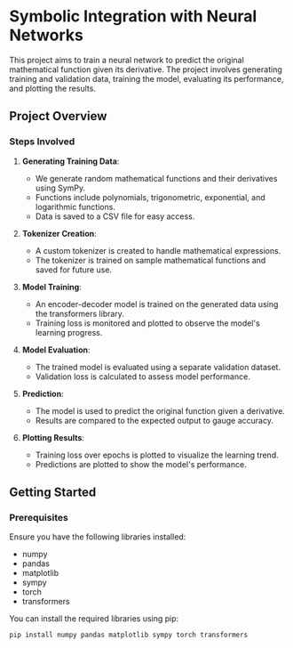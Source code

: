 # Symbolic Integration with Neural Networks

This project aims to train a neural network to predict the original mathematical function given its derivative. The project involves generating training and validation data, training the model, evaluating its performance, and plotting the results.

## Project Overview

### Steps Involved

1. **Generating Training Data**:
   - We generate random mathematical functions and their derivatives using SymPy.
   - Functions include polynomials, trigonometric, exponential, and logarithmic functions.
   - Data is saved to a CSV file for easy access.

2. **Tokenizer Creation**:
   - A custom tokenizer is created to handle mathematical expressions.
   - The tokenizer is trained on sample mathematical functions and saved for future use.

3. **Model Training**:
   - An encoder-decoder model is trained on the generated data using the transformers library.
   - Training loss is monitored and plotted to observe the model's learning progress.

4. **Model Evaluation**:
   - The trained model is evaluated using a separate validation dataset.
   - Validation loss is calculated to assess model performance.

5. **Prediction**:
   - The model is used to predict the original function given a derivative.
   - Results are compared to the expected output to gauge accuracy.

6. **Plotting Results**:
   - Training loss over epochs is plotted to visualize the learning trend.
   - Predictions are plotted to show the model's performance.

## Getting Started

### Prerequisites

Ensure you have the following libraries installed:
- numpy
- pandas
- matplotlib
- sympy
- torch
- transformers

You can install the required libraries using pip:

```bash
pip install numpy pandas matplotlib sympy torch transformers